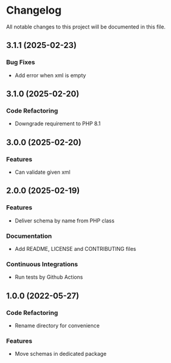 <!--- BEGIN HEADER -->
# Changelog

All notable changes to this project will be documented in this file.
<!--- END HEADER -->

## 3.1.1 (2025-02-23)

### Bug Fixes

* Add error when xml is empty

## 3.1.0 (2025-02-20)

### Code Refactoring

* Downgrade requirement to PHP 8.1

## 3.0.0 (2025-02-20)

### Features

* Can validate given xml

## 2.0.0 (2025-02-19)

### Features

* Deliver schema by name from PHP class

### Documentation

* Add README, LICENSE and CONTRIBUTING files

### Continuous Integrations

* Run tests by Github Actions

## 1.0.0 (2022-05-27)

### Code Refactoring

* Rename directory for convenience

### Features

* Move schemas in dedicated package

